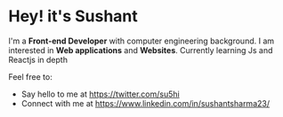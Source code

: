 # Hey! it's Sushant
I'm a **Front-end Developer** with computer engineering background. I am interested in **Web applications** and **Websites**. Currently learning Js and Reactjs in depth

Feel free to: 
 - Say hello to me at https://twitter.com/su5hi 
 - Connect with me at https://www.linkedin.com/in/sushantsharma23/
